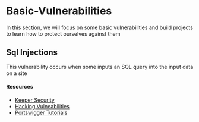 # Basic-Vulnerabilities
In this section, we will focus on some basic vulnerabilities and build projects to learn how to protect ourselves against them

## Sql Injections
This vulnerability occurs when some inputs an SQL query into the input data on a site

#### Resources

* [Keeper Security](https://www.keepersecurity.com/blog/2023/12/27/common-types-of-cybersecurity-vulnerabilities/)
* [Hacking Vulneabilities](https://www.hacksplaining.com/lessons)
* [Portswigger Tutorials](https://portswigger.net/web-security/all-topics)
